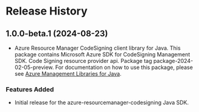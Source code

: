 # Release History

## 1.0.0-beta.1 (2024-08-23)

- Azure Resource Manager CodeSigning client library for Java. This package contains Microsoft Azure SDK for CodeSigning Management SDK. Code Signing resource provider api. Package tag package-2024-02-05-preview. For documentation on how to use this package, please see [Azure Management Libraries for Java](https://aka.ms/azsdk/java/mgmt).
### Features Added

- Initial release for the azure-resourcemanager-codesigning Java SDK.
